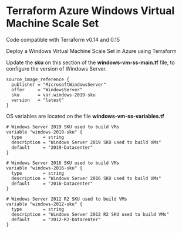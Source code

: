 # Terraform Azure Windows Virtual Machine Scale Set

Code compatible with Terraform v0.14 and 0.15

Deploy a Windows Virtual Machine Scale Set in Azure using Terraform

Update the **sku** on this section of the **windows-vm-ss-main.tf** file, to configure the version of Windows Server.

```
source_image_reference {
  publisher = "MicrosoftWindowsServer"
  offer     = "WindowsServer"
  sku       = var.windows-2019-sku
  version   = "latest"
}
```

OS variables are located on the file **windows-vm-ss-variables.tf**

```
# Windows Server 2019 SKU used to build VMs
variable "windows-2019-sku" {
  type        = string
  description = "Windows Server 2019 SKU used to build VMs"
  default     = "2019-Datacenter"
}

# Windows Server 2016 SKU used to build VMs
variable "windows-2016-sku" {
  type        = string
  description = "Windows Server 2016 SKU used to build VMs"
  default     = "2016-Datacenter"
}

# Windows Server 2012 R2 SKU used to build VMs
variable "windows-2012-sku" {
  type        = string
  description = "Windows Server 2012 R2 SKU used to build VMs"
  default     = "2012-R2-Datacenter"
}
```
